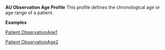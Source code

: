 **AU Observation Age Profile**
This profile defines the chronological age or age range of a patient.

**Examples**

[Patient ObservationAge1](observation-ObservationAge1.html)

[Patient ObservationAge2](observation-ObservationAge2.html)
